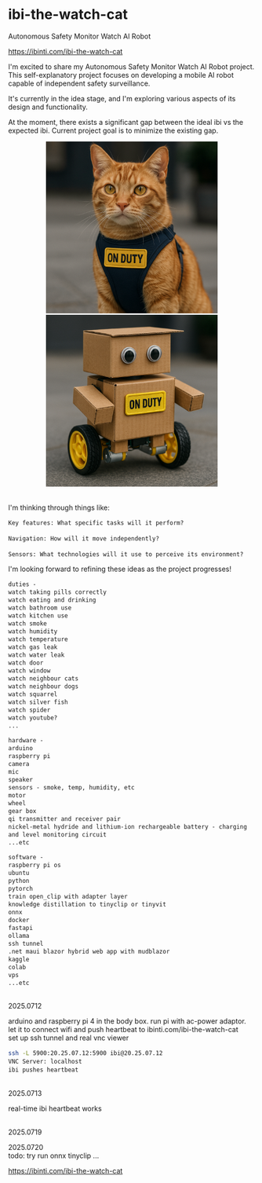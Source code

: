 # ibi-the-watch-cat

Autonomous Safety Monitor Watch AI Robot

https://ibinti.com/ibi-the-watch-cat

I'm excited to share my Autonomous Safety Monitor Watch AI Robot project. This self-explanatory project focuses on developing a mobile AI robot capable of independent safety surveillance.

It's currently in the idea stage, and I'm exploring various aspects of its design and functionality.

At the moment, there exists a significant gap between the ideal ibi vs the expected ibi. Current project goal is to minimize the existing gap.

<div align="center">
  <img src="ibi-the-watch-cat-ideal.png" alt="ideal ibi" width="350" style="display: inline-block; margin: 0 15px;">
  <img src="ibi-the-watch-cat-expected.png" alt="expected ibi" width="350" style="display: inline-block; margin: 0 15px;">
</div>

<br>

I'm thinking through things like:

    Key features: What specific tasks will it perform?

    Navigation: How will it move independently?

    Sensors: What technologies will it use to perceive its environment?

I'm looking forward to refining these ideas as the project progresses!

```
duties -
watch taking pills correctly
watch eating and drinking
watch bathroom use
watch kitchen use 
watch smoke
watch humidity
watch temperature
watch gas leak
watch water leak
watch door
watch window
watch neighbour cats
watch neighbour dogs
watch squarrel
watch silver fish
watch spider
watch youtube?
...
```
```
hardware -
arduino
raspberry pi
camera
mic
speaker
sensors - smoke, temp, humidity, etc 
motor
wheel
gear box
qi transmitter and receiver pair
nickel-metal hydride and lithium-ion rechargeable battery - charging and level monitoring circuit
...etc
```
```
software -
raspberry pi os
ubuntu
python
pytorch
train open_clip with adapter layer
knowledge distillation to tinyclip or tinyvit
onnx
docker
fastapi
ollama
ssh tunnel
.net maui blazor hybrid web app with mudblazor
kaggle
colab
vps
...etc
```
<br>
2025.0712

arduino and raspberry pi 4 in the body box. run pi with ac-power adaptor.
let it to connect wifi and push heartbeat to ibinti.com/ibi-the-watch-cat
<br>
set up ssh tunnel and real vnc viewer<br>
```bash
ssh -L 5900:20.25.07.12:5900 ibi@20.25.07.12
VNC Server: localhost
ibi pushes heartbeat
```
<br>
2025.0713

real-time ibi heartbeat works

<br>
2025.0719

2025.0720
<br>
todo: try run onnx tinyclip
...

https://ibinti.com/ibi-the-watch-cat

